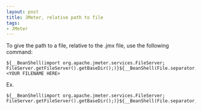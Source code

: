 ```yaml
---
layout: post
title: JMeter, relative path to file
tags:
- JMeter
---
```

To give the path to a file, relative to the .jmx file, use the following command:

<!-- language: lang-none -->
    ${__BeanShell(import org.apache.jmeter.services.FileServer; FileServer.getFileServer().getBaseDir();)}${__BeanShell(File.separator,)}<YOUR FILENAME HERE>

<!-- end the list -->

Ex.

<!-- language: lang-none -->
    ${__BeanShell(import org.apache.jmeter.services.FileServer; FileServer.getFileServer().getBaseDir();)}${__BeanShell(File.separator,)}MyFile.txt

<!-- end the list -->
